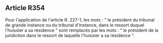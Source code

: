 Article R354
----
Pour l'application de l'article R. 227-1, les mots : " le président du tribunal
de grande instance ou du tribunal d'instance, dans le ressort duquel l'huissier
a sa résidence " sont remplacés par les mots : " le président de la juridiction
dans le ressort de laquelle l'huissier a sa résidence ".
